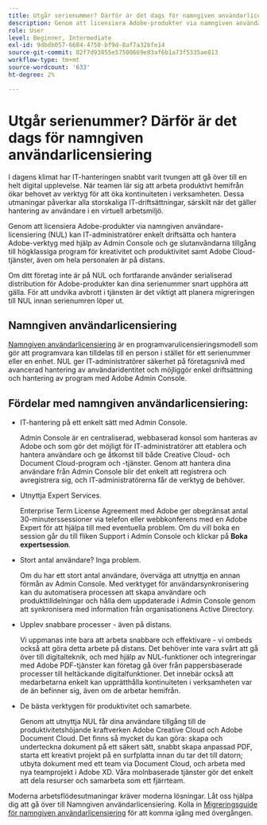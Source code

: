 ```yaml
---
title: Utgår serienummer? Därför är det dags för namngiven användarlicensiering
description: Genom att licensiera Adobe-produkter via namngiven användare-licensiering (NUL) kan IT-administratörer enkelt driftsätta och hantera Adobe-verktyg med hjälp av Admin Console och ge slutanvändarna tillgång till högklassiga program för kreativitet och produktivitet samt Adobe Cloud-tjänster, även om hela personalen är på distans
role: User
level: Beginner, Intermediate
exl-id: 9dbdb057-6684-4750-bf9d-8af7a32bfe14
source-git-commit: 82f7d93855e57500669e83af6b1a73f5335ae813
workflow-type: tm+mt
source-wordcount: '633'
ht-degree: 2%

---
```


# Utgår serienummer? Därför är det dags för namngiven användarlicensiering

I dagens klimat har IT-hanteringen snabbt varit tvungen att gå över till en helt digital upplevelse. När teamen lär sig att arbeta produktivt hemifrån ökar behovet av verktyg för att öka kontinuiteten i verksamheten. Dessa utmaningar påverkar alla storskaliga IT-driftsättningar, särskilt när det gäller hantering av användare i en virtuell arbetsmiljö.

Genom att licensiera Adobe-produkter via namngiven användare-licensiering (NUL) kan IT-administratörer enkelt driftsätta och hantera Adobe-verktyg med hjälp av Admin Console och ge slutanvändarna tillgång till högklassiga program för kreativitet och produktivitet samt Adobe Cloud-tjänster, även om hela personalen är på distans.

Om ditt företag inte är på NUL och fortfarande använder serialiserad distribution för Adobe-produkter kan dina serienummer snart upphöra att gälla. För att undvika avbrott i tjänsten är det viktigt att planera migreringen till NUL innan serienumren löper ut.

## Namngiven användarlicensiering

[Namngiven användarlicensiering](https://helpx.adobe.com/enterprise/using/licensing.html) är en programvarulicensieringsmodell som gör att programvara kan tilldelas till en person i stället för ett serienummer eller en enhet. NUL ger IT-administratörer säkerhet på företagsnivå med avancerad hantering av användaridentitet och möjliggör enkel driftsättning och hantering av program med Adobe Admin Console.

## Fördelar med namngiven användarlicensiering:

* IT-hantering på ett enkelt sätt med Admin Console.

   Admin Console är en centraliserad, webbaserad konsol som hanteras av Adobe och som gör det möjligt för IT-administratörer att etablera och hantera användare och ge åtkomst till både Creative Cloud- och Document Cloud-program och -tjänster. Genom att hantera dina användare från Admin Console blir det enkelt att registrera och avregistrera sig, och IT-administratörerna får de verktyg de behöver.

* Utnyttja Expert Services.

   Enterprise Term License Agreement med Adobe ger obegränsat antal 30-minuterssessioner via telefon eller webbkonferens med en Adobe Expert för att hjälpa till med eventuella problem. Om du vill boka en session går du till fliken Support i Admin Console och klickar på **Boka expertsession**.

* Stort antal användare? Inga problem.

   Om du har ett stort antal användare, överväga att utnyttja en annan förmån av Admin Console. Med verktyget för användarsynkronisering kan du automatisera processen att skapa användare och produkttilldelningar och hålla dem uppdaterade i Admin Console genom att synkronisera med information från organisationens Active Directory.

* Upplev snabbare processer - även på distans.

   Vi uppmanas inte bara att arbeta snabbare och effektivare - vi ombeds också att göra detta arbete på distans. Det behöver inte vara svårt att gå över till digitalteknik, och med hjälp av NUL-funktioner och integreringar med Adobe PDF-tjänster kan företag gå över från pappersbaserade processer till heltäckande digitalfunktioner. Det innebär också att medarbetarna enkelt kan upprätthålla kontinuiteten i verksamheten var de än befinner sig, även om de arbetar hemifrån.

* De bästa verktygen för produktivitet och samarbete.

   Genom att utnyttja NUL får dina användare tillgång till de produktivitetshöjande kraftverken Adobe Creative Cloud och Adobe Document Cloud. Det finns så mycket du kan göra: skapa och underteckna dokument på ett säkert sätt, snabbt skapa anpassad PDF, starta ett kreativt projekt på en surfplatta innan du tar det till datorn; utbyta dokument med ett team via Document Cloud, och arbeta med nya teamprojekt i Adobe XD. Våra molnbaserade tjänster gör det enkelt att dela resurser och samarbeta som ett fjärrteam.

Moderna arbetsflödesutmaningar kräver moderna lösningar. Låt oss hjälpa dig att gå över till Namngiven användarlicensiering. Kolla in [Migreringsguide för namngiven användarlicensiering](https://offers.adobe.com/content/dam/offer-manager/en/na/marketing/CCE/Adobe_Named_User_Licensing_Migration_Guide.pdf) för att komma igång med övergången.
